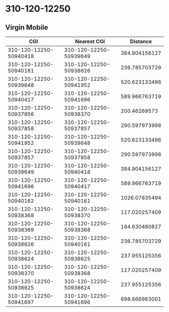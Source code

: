 # 310-120-12250
## Virgin Mobile


| CGI | Nearest CGI | Distance |
|-----|-------------|----------|
| 310-120-12250-50940418 | 310-120-12250-50939649 | 384.904156127 |
| 310-120-12250-50940161 | 310-120-12250-50938626 | 236.785703729 |
| 310-120-12250-50939648 | 310-120-12250-50941952 | 520.623133486 |
| 310-120-12250-50940417 | 310-120-12250-50941696 | 589.966763719 |
| 310-120-12250-50937856 | 310-120-12250-50938370 | 200.46269573 |
| 310-120-12250-50937858 | 310-120-12250-50937857 | 290.597973998 |
| 310-120-12250-50941952 | 310-120-12250-50939648 | 520.623133486 |
| 310-120-12250-50937857 | 310-120-12250-50937858 | 290.597973998 |
| 310-120-12250-50939649 | 310-120-12250-50940418 | 384.904156127 |
| 310-120-12250-50941696 | 310-120-12250-50940417 | 589.966763719 |
| 310-120-12250-50940162 | 310-120-12250-50940161 | 1026.07835494 |
| 310-120-12250-50938368 | 310-120-12250-50938370 | 117.020257409 |
| 310-120-12250-50938369 | 310-120-12250-50938368 | 184.630480827 |
| 310-120-12250-50938626 | 310-120-12250-50940161 | 236.785703729 |
| 310-120-12250-50938624 | 310-120-12250-50938625 | 237.955125356 |
| 310-120-12250-50938370 | 310-120-12250-50938368 | 117.020257409 |
| 310-120-12250-50938625 | 310-120-12250-50938624 | 237.955125356 |
| 310-120-12250-50941697 | 310-120-12250-50941696 | 698.666963001 |
